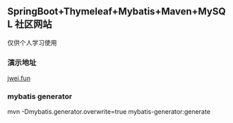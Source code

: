 ## SpringBoot+Thymeleaf+Mybatis+Maven+MySQL 社区网站
仅供个人学习使用
### 演示地址
[jwei.fun](jwei.fun:8080)
### mybatis generator
mvn -Dmybatis.generator.overwrite=true mybatis-generator:generate

